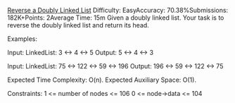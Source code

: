 [Reverse a Doubly Linked List](https://www.geeksforgeeks.org/problems/reverse-a-doubly-linked-list/1)
Difficulty: EasyAccuracy: 70.38%Submissions: 182K+Points: 2Average Time: 15m
Given a doubly linked list. Your task is to reverse the doubly linked list and return its head.

Examples:

Input: LinkedList: 3 <-> 4 <-> 5
Output: 5 <-> 4 <-> 3

Input: LinkedList: 75 <-> 122 <-> 59 <-> 196
Output: 196 <-> 59 <-> 122 <-> 75

Expected Time Complexity: O(n).
Expected Auxiliary Space: O(1).

Constraints:
1 <= number of nodes <= 106
0 <= node->data <= 104

